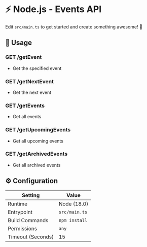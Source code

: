 # ⚡ Node.js - Events API

Edit `src/main.ts` to get started and create something awesome! 🚀

## 🧰 Usage

### GET /getEvent

- Get the specified event

### GET /getNextEvent

- Get the next event

### GET /getEvents

- Get all events

### GET /getUpcomingEvents

- Get all upcoming events

### GET /getArchivedEvents

- Get all archived events

## ⚙️ Configuration

| Setting           | Value         |
| ----------------- | ------------- |
| Runtime           | Node (18.0)   |
| Entrypoint        | `src/main.ts` |
| Build Commands    | `npm install` |
| Permissions       | `any`         |
| Timeout (Seconds) | 15            |
